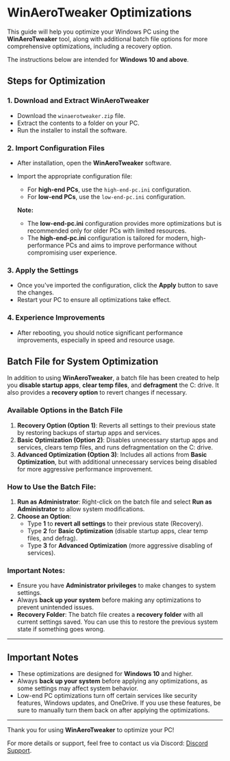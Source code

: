 # WinAeroTweaker Optimizations

This guide will help you optimize your Windows PC using the **WinAeroTweaker** tool, along with additional batch file options for more comprehensive optimizations, including a recovery option.

The instructions below are intended for **Windows 10 and above**.

## Steps for Optimization

### 1. **Download and Extract WinAeroTweaker**

- Download the `winaerotweaker.zip` file.
- Extract the contents to a folder on your PC.
- Run the installer to install the software.

### 2. **Import Configuration Files**

- After installation, open the **WinAeroTweaker** software.
- Import the appropriate configuration file:
  - For **high-end PCs**, use the `high-end-pc.ini` configuration.
  - For **low-end PCs**, use the `low-end-pc.ini` configuration.

  **Note:**  
  - The **low-end-pc.ini** configuration provides more optimizations but is recommended only for older PCs with limited resources.  
  - The **high-end-pc.ini** configuration is tailored for modern, high-performance PCs and aims to improve performance without compromising user experience.

### 3. **Apply the Settings**

- Once you've imported the configuration, click the **Apply** button to save the changes.
- Restart your PC to ensure all optimizations take effect.

### 4. **Experience Improvements**

- After rebooting, you should notice significant performance improvements, especially in speed and resource usage.

## Batch File for System Optimization

In addition to using **WinAeroTweaker**, a batch file has been created to help you **disable startup apps**, **clear temp files**, and **defragment** the C: drive. It also provides a **recovery option** to revert changes if necessary.

### Available Options in the Batch File

1. **Recovery Option (Option 1)**: Reverts all settings to their previous state by restoring backups of startup apps and services.
2. **Basic Optimization (Option 2)**: Disables unnecessary startup apps and services, clears temp files, and runs defragmentation on the C: drive.
3. **Advanced Optimization (Option 3)**: Includes all actions from **Basic Optimization**, but with additional unnecessary services being disabled for more aggressive performance improvement.

### How to Use the Batch File:

1. **Run as Administrator**: Right-click on the batch file and select **Run as Administrator** to allow system modifications.
2. **Choose an Option**:
   - Type **1** to **revert all settings** to their previous state (Recovery).
   - Type **2** for **Basic Optimization** (disable startup apps, clear temp files, and defrag).
   - Type **3** for **Advanced Optimization** (more aggressive disabling of services).

### Important Notes:
- Ensure you have **Administrator privileges** to make changes to system settings.
- Always **back up your system** before making any optimizations to prevent unintended issues.
- **Recovery Folder**: The batch file creates a **recovery folder** with all current settings saved. You can use this to restore the previous system state if something goes wrong.

---

## Important Notes

- These optimizations are designed for **Windows 10** and higher.
- Always **back up your system** before applying any optimizations, as some settings may affect system behavior.
- Low-end PC optimizations turn off certain services like security features, Windows updates, and OneDrive. If you use these features, be sure to manually turn them back on after applying the optimizations.

---

Thank you for using **WinAeroTweaker** to optimize your PC!

For more details or support, feel free to contact us via Discord: [Discord Support](https://discord.com/users/778460273073848342).
